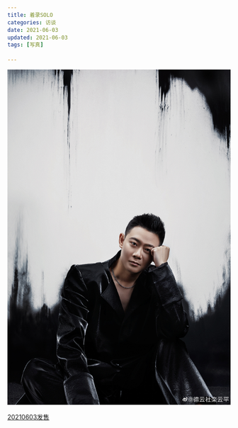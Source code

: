 ```yaml
---
title: 着录SOLO
categories: 访谈
date: 2021-06-03
updated: 2021-06-03
tags: [写真]

---
```


![](https://raw.githubusercontent.com/rhenginium/image/main/img-16226476130933880ada1d0341591f6acfd6035ce1184.jpg)

[20210603发售](https://m.weibo.cn/7307974554/4643685403461214 )

